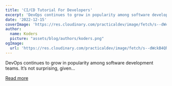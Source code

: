 ```yaml
---
title: 'CI/CD Tutorial For Developers'
excerpt: 'DevOps continues to grow in popularity among software development teams. It’s not surprising, given...'
date: '2022-12-15'
coverImage: 'https://res.cloudinary.com/practicaldev/image/fetch/s--dWckB4Qh--/c_imagga_scale,f_auto,fl_progressive,h_420,q_auto,w_1000/https://dev-to-uploads.s3.amazonaws.com/uploads/articles/3jugwv7k8q5w0gxv8jfx.png'
author:
  name: Koders
  picture: "assets/blog/authors/koders.png"
ogImage:
  url: 'https://res.cloudinary.com/practicaldev/image/fetch/s--dWckB4Qh--/c_imagga_scale,f_auto,fl_progressive,h_420,q_auto,w_1000/https://dev-to-uploads.s3.amazonaws.com/uploads/articles/3jugwv7k8q5w0gxv8jfx.png'
---
```


DevOps continues to grow in popularity among software development teams. It’s not surprising, given...

[Read more](https://dev.to/pavanbelagatti/cicd-tutorial-for-developers-3l0)
